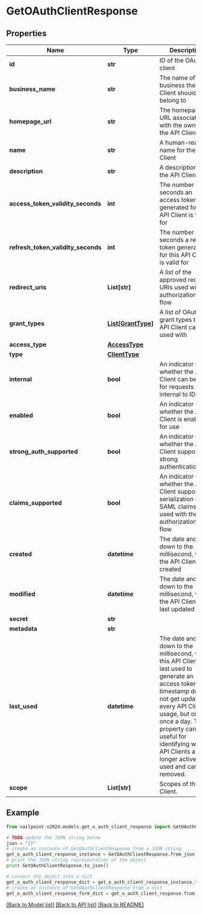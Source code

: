 # GetOAuthClientResponse


## Properties

Name | Type | Description | Notes
------------ | ------------- | ------------- | -------------
**id** | **str** | ID of the OAuth client | 
**business_name** | **str** | The name of the business the API Client should belong to | 
**homepage_url** | **str** | The homepage URL associated with the owner of the API Client | 
**name** | **str** | A human-readable name for the API Client | 
**description** | **str** | A description of the API Client | 
**access_token_validity_seconds** | **int** | The number of seconds an access token generated for this API Client is valid for | 
**refresh_token_validity_seconds** | **int** | The number of seconds a refresh token generated for this API Client is valid for | 
**redirect_uris** | **List[str]** | A list of the approved redirect URIs used with the authorization_code flow | 
**grant_types** | [**List[GrantType]**](GrantType.md) | A list of OAuth 2.0 grant types this API Client can be used with | 
**access_type** | [**AccessType**](AccessType.md) |  | 
**type** | [**ClientType**](ClientType.md) |  | 
**internal** | **bool** | An indicator of whether the API Client can be used for requests internal to IDN | 
**enabled** | **bool** | An indicator of whether the API Client is enabled for use | 
**strong_auth_supported** | **bool** | An indicator of whether the API Client supports strong authentication | 
**claims_supported** | **bool** | An indicator of whether the API Client supports the serialization of SAML claims when used with the authorization_code flow | 
**created** | **datetime** | The date and time, down to the millisecond, when the API Client was created | 
**modified** | **datetime** | The date and time, down to the millisecond, when the API Client was last updated | 
**secret** | **str** |  | [optional] 
**metadata** | **str** |  | [optional] 
**last_used** | **datetime** | The date and time, down to the millisecond, when this API Client was last used to generate an access token. This timestamp does not get updated on every API Client usage, but only once a day. This property can be useful for identifying which API Clients are no longer actively used and can be removed. | [optional] 
**scope** | **List[str]** | Scopes of the API Client. | 

## Example

```python
from sailpoint.v2024.models.get_o_auth_client_response import GetOAuthClientResponse

# TODO update the JSON string below
json = "{}"
# create an instance of GetOAuthClientResponse from a JSON string
get_o_auth_client_response_instance = GetOAuthClientResponse.from_json(json)
# print the JSON string representation of the object
print GetOAuthClientResponse.to_json()

# convert the object into a dict
get_o_auth_client_response_dict = get_o_auth_client_response_instance.to_dict()
# create an instance of GetOAuthClientResponse from a dict
get_o_auth_client_response_form_dict = get_o_auth_client_response.from_dict(get_o_auth_client_response_dict)
```
[[Back to Model list]](../README.md#documentation-for-models) [[Back to API list]](../README.md#documentation-for-api-endpoints) [[Back to README]](../README.md)


